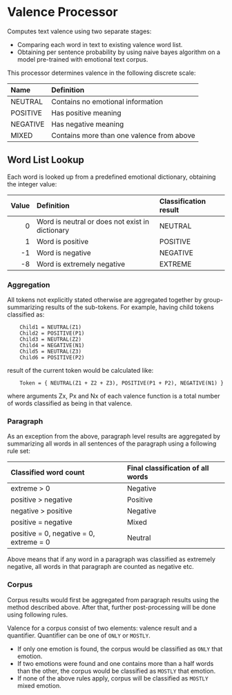 # Valence Processor
Computes text valence using two separate stages:

* Comparing each word in text to existing valence word list.
* Obtaining per sentence probability by using naive bayes algorithm on a model pre-trained with emotional text corpus.

This processor determines valence in the following discrete scale:

| Name     | Definition                                |
|:---------|:------------------------------------------|
| NEUTRAL  | Contains no emotional information         |
| POSITIVE | Has positive meaning                      |
| NEGATIVE | Has negative meaning                      |
| MIXED    | Contains more than one valence from above |


## Word List Lookup
Each word is looked up from a predefined emotional dictionary, obtaining the integer value:

| Value | Definition                                      | Classification result |
|------:|:------------------------------------------------|:----------------------|
|     0 | Word is neutral or does not exist in dictionary | NEUTRAL               |
|     1 | Word is positive                                | POSITIVE              |
|    -1 | Word is negative                                | NEGATIVE              |
|    -8 | Word is extremely negative                      | EXTREME               |

### Aggregation
All tokens not explicitly stated otherwise are aggregated together by group-summarizing results of the sub-tokens. For example, having child tokens classified as:

```
	Child1 = NEUTRAL(Z1)
	Child2 = POSITIVE(P1)
	Child3 = NEUTRAL(Z2)
	Child4 = NEGATIVE(N1)
	Child5 = NEUTRAL(Z3)
	Child6 = POSITIVE(P2)
```
result of the current token would be calculated like:
```
	Token = { NEUTRAL(Z1 + Z2 + Z3), POSITIVE(P1 + P2), NEGATIVE(N1) }
```

where arguments Zx, Px and Nx of each valence function is a total number of words classified as being in that valence.

### Paragraph
As an exception from the above, paragraph level results are aggregated by summarizing all words in all sentences of the paragraph using a following rule set:

| Classified word count                   | Final classification of all words            |
|:----------------------------------------|:---------------------------------------------|
| extreme > 0                             | Negative                                     |
| positive > negative                     | Positive                                     |
| negative > positive                     | Negative                                     |
| positive = negative                     | Mixed                                        |
| positive = 0, negative = 0, extreme = 0 | Neutral                                      |

Above means that if any word in a paragraph was classified as extremely negative, all words in that paragraph are counted as negative etc.

### Corpus
Corpus results would first be aggregated from paragraph results using the method described above.
After that, further post-processing will be done using following rules.

Valence for a corpus consist of two elements: valence result and a quantifier. Quantifier can be one of `ONLY` or `MOSTLY`.

* If only one emotion is found, the corpus would be classified as `ONLY` that emotion.
* If two emotions were found and one contains more than a half words than the other, the corpus would be classified as `MOSTLY` that emotion.
* If none of the above rules apply, corpus will be classified as `MOSTLY` mixed emotion.

